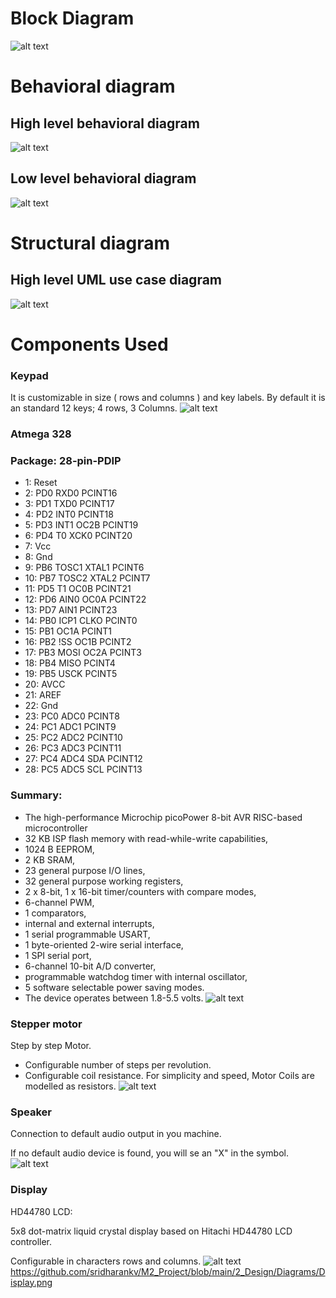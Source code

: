 # Block Diagram
![alt text](https://github.com/sridharankv/M2_Project/blob/main/2_Design/Diagrams/Block%20Diagram.jpg)

# Behavioral diagram

## High level behavioral diagram
![alt text](https://github.com/sridharankv/M2_Project/blob/main/2_Design/Diagrams/High%20level%20behavioral%20diagram.jpeg)

## Low level behavioral diagram

![alt text](https://github.com/sridharankv/M2_Project/blob/main/2_Design/Diagrams/Low%20level%20behavioral%20diagram.jpeg)

# Structural diagram

## High level UML use case diagram

![alt text](https://github.com/sridharankv/M2_Project/blob/main/2_Design/Diagrams/High%20level%20UML%20use%20case.png)

# Components Used

### Keypad
It is customizable in size ( rows and columns ) and key labels. By default it is an standard 12 keys; 4 rows, 3 Columns.
![alt text](https://github.com/sridharankv/M2_Project/blob/main/2_Design/Diagrams/Keypad.png)
### Atmega 328

### Package: 28-pin-PDIP

* 1: Reset
* 2: PD0 RXD0 PCINT16
* 3: PD1 TXD0 PCINT17
* 4: PD2 INT0 PCINT18
* 5: PD3 INT1 OC2B PCINT19
* 6: PD4 T0 XCK0 PCINT20
* 7: Vcc
* 8: Gnd
* 9: PB6 TOSC1 XTAL1 PCINT6
* 10: PB7 TOSC2 XTAL2 PCINT7
* 11: PD5 T1 OC0B PCINT21
* 12: PD6 AIN0 OC0A PCINT22
* 13: PD7 AIN1 PCINT23
* 14: PB0 ICP1 CLKO PCINT0
* 15: PB1 OC1A PCINT1
* 16: PB2 !SS OC1B PCINT2
* 17: PB3 MOSI OC2A PCINT3
* 18: PB4 MISO PCINT4
* 19: PB5 USCK PCINT5
* 20: AVCC
* 21: AREF
* 22: Gnd
* 23: PC0 ADC0 PCINT8
* 24: PC1 ADC1 PCINT9
* 25: PC2 ADC2 PCINT10
* 26: PC3 ADC3 PCINT11
* 27: PC4 ADC4 SDA PCINT12
* 28: PC5 ADC5 SCL PCINT13

### Summary:

* The high-performance Microchip picoPower 8-bit AVR RISC-based microcontroller
* 32 KB ISP flash memory with read-while-write capabilities,
* 1024 B EEPROM,
* 2 KB SRAM,
* 23 general purpose I/O lines,
* 32 general purpose working registers,
* 2 x 8-bit, 1 x 16-bit timer/counters with compare modes,
* 6-channel PWM,
* 1 comparators,
* internal and external interrupts,
* 1 serial programmable USART,
* 1 byte-oriented 2-wire serial interface,
* 1 SPI serial port,
* 6-channel 10-bit A/D converter,
* programmable watchdog timer with internal oscillator,
* 5 software selectable power saving modes.
* The device operates between 1.8-5.5 volts.
![alt text](https://github.com/sridharankv/M2_Project/blob/main/2_Design/Diagrams/Atmega%20328.png)
### Stepper motor

Step by step Motor.

* Configurable number of steps per revolution.
* Configurable coil resistance.
For simplicity and speed, Motor Coils are modelled as resistors.
![alt text](https://github.com/sridharankv/M2_Project/blob/main/2_Design/Diagrams/Stepper%20motor.png)

### Speaker

Connection to default audio output in you machine.

If no default audio device is found, you will se an "X" in the symbol.
![alt text](https://github.com/sridharankv/M2_Project/blob/main/2_Design/Diagrams/Speaker.png)

### Display

HD44780 LCD:

5x8 dot-matrix liquid crystal display based on Hitachi HD44780 LCD controller.

Configurable in characters rows and columns.
![alt text]()https://github.com/sridharankv/M2_Project/blob/main/2_Design/Diagrams/Display.png